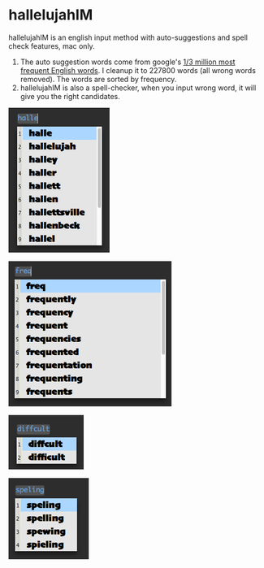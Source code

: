 hallelujahIM
============

hallelujahIM is  an english input method with auto-suggestions and spell check features, mac only.

1. The auto suggestion words come from google's  [1/3 million most frequent English words](http://norvig.com/ngrams/count_1w.txt). I cleanup it to 227800 words (all wrong words removed). The words are sorted by frequency.
2. hallelujahIM is also a spell-checker, when you input wrong word, it will give you the right candidates.

![auto-suggestion](https://github.com/dongyuwei/NumberInput_IMKit_Sample/blob/master/object-c/hallelujahIM/snapshots/auto-suggestion-1.png?raw=true)

![sort-by-frequency](https://github.com/dongyuwei/NumberInput_IMKit_Sample/blob/master/object-c/hallelujahIM/snapshots/sort-by-frequency.png?raw=true)

![spell-check](https://github.com/dongyuwei/NumberInput_IMKit_Sample/blob/master/object-c/hallelujahIM/snapshots/spell-check-1.png?raw=true)

![spell-check-2](https://github.com/dongyuwei/NumberInput_IMKit_Sample/blob/master/object-c/hallelujahIM/snapshots/spell-check-2.png?raw=true)
